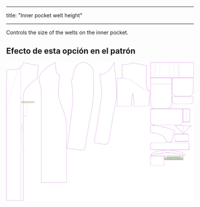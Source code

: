 - - -
title: "Inner pocket welt height"
- - -

Controls the size of the welts on the inner pocket.

## Efecto de esta opción en el patrón

![This image shows the effect of this option by superimposing several variants that have a different value for this option](carlita_innerpocketweltheight_sample.svg "Effect of this option on the pattern")
